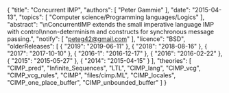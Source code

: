 {
    "title": "Concurrent IMP",
    "authors": [
        "Peter Gammie"
    ],
    "date": "2015-04-13",
    "topics": [
        "Computer science/Programming languages/Logics"
    ],
    "abstract": "\nConcurrentIMP extends the small imperative language IMP with control\nnon-determinism and constructs for synchronous message passing.",
    "notify": [
        "peteg42@gmail.com"
    ],
    "licence": "BSD",
    "olderReleases": [
        {
            "2019": "2019-06-11"
        },
        {
            "2018": "2018-08-16"
        },
        {
            "2017": "2017-10-10"
        },
        {
            "2016-1": "2016-12-17"
        },
        {
            "2016": "2016-02-22"
        },
        {
            "2015": "2015-05-27"
        },
        {
            "2014": "2015-04-15"
        }
    ],
    "theories": [
        "CIMP_pred",
        "Infinite_Sequences",
        "LTL",
        "CIMP_lang",
        "CIMP_vcg",
        "CIMP_vcg_rules",
        "CIMP",
        "files/cimp.ML",
        "CIMP_locales",
        "CIMP_one_place_buffer",
        "CIMP_unbounded_buffer"
    ]
}